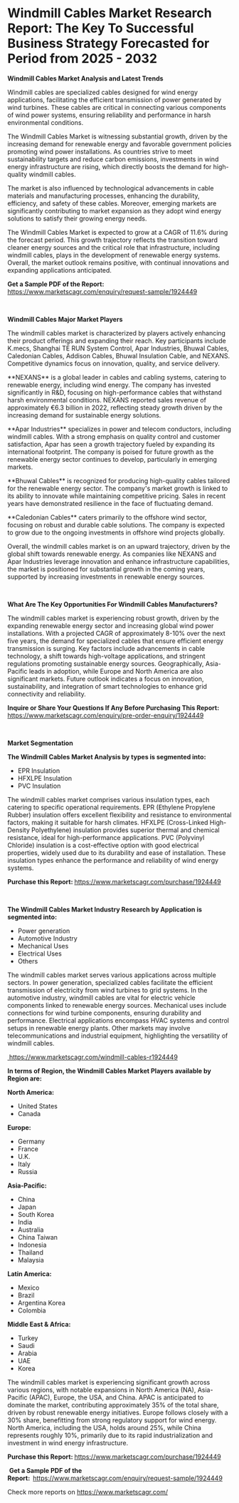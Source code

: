 <p><h1>Windmill Cables Market Research Report: The Key To Successful Business Strategy Forecasted for Period from 2025 - 2032</h1></p><p><strong>Windmill Cables Market Analysis and Latest Trends</strong></p>
<p><p>Windmill cables are specialized cables designed for wind energy applications, facilitating the efficient transmission of power generated by wind turbines. These cables are critical in connecting various components of wind power systems, ensuring reliability and performance in harsh environmental conditions.</p><p>The Windmill Cables Market is witnessing substantial growth, driven by the increasing demand for renewable energy and favorable government policies promoting wind power installations. As countries strive to meet sustainability targets and reduce carbon emissions, investments in wind energy infrastructure are rising, which directly boosts the demand for high-quality windmill cables.</p><p>The market is also influenced by technological advancements in cable materials and manufacturing processes, enhancing the durability, efficiency, and safety of these cables. Moreover, emerging markets are significantly contributing to market expansion as they adopt wind energy solutions to satisfy their growing energy needs.</p><p>The Windmill Cables Market is expected to grow at a CAGR of 11.6% during the forecast period. This growth trajectory reflects the transition toward cleaner energy sources and the critical role that infrastructure, including windmill cables, plays in the development of renewable energy systems. Overall, the market outlook remains positive, with continual innovations and expanding applications anticipated.</p></p>
<p><strong>Get a Sample PDF of the Report:&nbsp;</strong> <a href="https://www.marketscagr.com/enquiry/request-sample/1924449?utm_campaign=2014&utm_medium=2&utm_source=Github&utm_content=ia&utm_term=14012025&utm_id=windmill-cables">https://www.marketscagr.com/enquiry/request-sample/1924449</a></p>
<p>&nbsp;</p>
<p><strong>Windmill Cables Major Market Players</strong></p>
<p><p>The windmill cables market is characterized by players actively enhancing their product offerings and expanding their reach. Key participants include K.mecs, Shanghai TE RUN System Control, Apar Industries, Bhuwal Cables, Caledonian Cables, Addison Cables, Bhuwal Insulation Cable, and NEXANS. Competitive dynamics focus on innovation, quality, and service delivery.</p><p>**NEXANS** is a global leader in cables and cabling systems, catering to renewable energy, including wind energy. The company has invested significantly in R&D, focusing on high-performance cables that withstand harsh environmental conditions. NEXANS reported sales revenue of approximately €6.3 billion in 2022, reflecting steady growth driven by the increasing demand for sustainable energy solutions.</p><p>**Apar Industries** specializes in power and telecom conductors, including windmill cables. With a strong emphasis on quality control and customer satisfaction, Apar has seen a growth trajectory fueled by expanding its international footprint. The company is poised for future growth as the renewable energy sector continues to develop, particularly in emerging markets.</p><p>**Bhuwal Cables** is recognized for producing high-quality cables tailored for the renewable energy sector. The company's market growth is linked to its ability to innovate while maintaining competitive pricing. Sales in recent years have demonstrated resilience in the face of fluctuating demand.</p><p>**Caledonian Cables** caters primarily to the offshore wind sector, focusing on robust and durable cable solutions. The company is expected to grow due to the ongoing investments in offshore wind projects globally.</p><p>Overall, the windmill cables market is on an upward trajectory, driven by the global shift towards renewable energy. As companies like NEXANS and Apar Industries leverage innovation and enhance infrastructure capabilities, the market is positioned for substantial growth in the coming years, supported by increasing investments in renewable energy sources.</p></p>
<p>&nbsp;</p>
<p><strong>What Are The Key Opportunities For Windmill Cables Manufacturers?</strong></p>
<p><p>The windmill cables market is experiencing robust growth, driven by the expanding renewable energy sector and increasing global wind power installations. With a projected CAGR of approximately 8-10% over the next five years, the demand for specialized cables that ensure efficient energy transmission is surging. Key factors include advancements in cable technology, a shift towards high-voltage applications, and stringent regulations promoting sustainable energy sources. Geographically, Asia-Pacific leads in adoption, while Europe and North America are also significant markets. Future outlook indicates a focus on innovation, sustainability, and integration of smart technologies to enhance grid connectivity and reliability.</p></p>
<p><strong>Inquire or Share Your Questions If Any Before Purchasing This Report:</strong> <a href="https://www.marketscagr.com/enquiry/pre-order-enquiry/1924449?utm_campaign=2014&utm_medium=2&utm_source=Github&utm_content=ia&utm_term=14012025&utm_id=windmill-cables">https://www.marketscagr.com/enquiry/pre-order-enquiry/1924449</a></p>
<p>&nbsp;</p>
<p><strong>Market Segmentation</strong></p>
<p><strong>The Windmill Cables Market Analysis by types is segmented into:</strong></p>
<p><ul><li>EPR Insulation</li><li>HFXLPE Insulation</li><li>PVC Insulation</li></ul></p>
<p><p>The windmill cables market comprises various insulation types, each catering to specific operational requirements. EPR (Ethylene Propylene Rubber) insulation offers excellent flexibility and resistance to environmental factors, making it suitable for harsh climates. HFXLPE (Cross-Linked High-Density Polyethylene) insulation provides superior thermal and chemical resistance, ideal for high-performance applications. PVC (Polyvinyl Chloride) insulation is a cost-effective option with good electrical properties, widely used due to its durability and ease of installation. These insulation types enhance the performance and reliability of wind energy systems.</p></p>
<p><strong>Purchase this Report:&nbsp;</strong><a href="https://www.marketscagr.com/purchase/1924449?utm_campaign=2014&utm_medium=2&utm_source=Github&utm_content=ia&utm_term=14012025&utm_id=windmill-cables">https://www.marketscagr.com/purchase/1924449</a></p>
<p>&nbsp;</p>
<p><strong>The Windmill Cables Market Industry Research by Application is segmented into:</strong></p>
<p><ul><li>Power generation</li><li>Automotive Industry</li><li>Mechanical Uses</li><li>Electrical Uses</li><li>Others</li></ul></p>
<p><p>The windmill cables market serves various applications across multiple sectors. In power generation, specialized cables facilitate the efficient transmission of electricity from wind turbines to grid systems. In the automotive industry, windmill cables are vital for electric vehicle components linked to renewable energy sources. Mechanical uses include connections for wind turbine components, ensuring durability and performance. Electrical applications encompass HVAC systems and control setups in renewable energy plants. Other markets may involve telecommunications and industrial equipment, highlighting the versatility of windmill cables.</p></p>
<p><a href="https://www.marketscagr.com/windmill-cables-r1924449?utm_campaign=2014&utm_medium=2&utm_source=Github&utm_content=ia&utm_term=14012025&utm_id=windmill-cables">&nbsp;https://www.marketscagr.com/windmill-cables-r1924449</a></p>
<p><strong>In terms of Region, the Windmill Cables Market Players available by Region are:</strong></p>
<p>
    <p> <strong> North America: </strong>
        <ul>
            <li>United States</li>
            <li>Canada</li>
        </ul>
        </p> 
    <p> <strong> Europe: </strong>
        <ul>
            <li>Germany</li>
            <li>France</li>
            <li>U.K.</li>
            <li>Italy</li>
            <li>Russia</li>
        </ul>
        </p> 
    <p> <strong> Asia-Pacific: </strong>
        <ul>
            <li>China</li>
            <li>Japan</li>
            <li>South Korea</li>
            <li>India</li>
            <li>Australia</li>
            <li>China Taiwan</li>
            <li>Indonesia</li>
            <li>Thailand</li>
            <li>Malaysia</li>
        </ul>
        </p> 
    <p> <strong> Latin America: </strong>
        <ul>
            <li>Mexico</li>
            <li>Brazil</li>
            <li>Argentina Korea</li>
            <li>Colombia</li>
        </ul>
        </p> 
    <p> <strong> Middle East & Africa: </strong>
        <ul>
            <li>Turkey</li>
            <li>Saudi</li>
            <li>Arabia</li>
            <li>UAE</li>
            <li>Korea</li>
        </ul>
    </p>
    </p>
<p><p>The windmill cables market is experiencing significant growth across various regions, with notable expansions in North America (NA), Asia-Pacific (APAC), Europe, the USA, and China. APAC is anticipated to dominate the market, contributing approximately 35% of the total share, driven by robust renewable energy initiatives. Europe follows closely with a 30% share, benefitting from strong regulatory support for wind energy. North America, including the USA, holds around 25%, while China represents roughly 10%, primarily due to its rapid industrialization and investment in wind energy infrastructure.</p></p>
<p><strong>Purchase this Report: </strong><a href="https://www.marketscagr.com/purchase/1924449?utm_campaign=2014&utm_medium=2&utm_source=Github&utm_content=ia&utm_term=14012025&utm_id=windmill-cables">https://www.marketscagr.com/purchase/1924449</a></p>
<p>&nbsp;<strong>Get a Sample PDF of the Report:&nbsp;&nbsp;</strong><a href="https://www.marketscagr.com/enquiry/request-sample/1924449?utm_campaign=2014&utm_medium=2&utm_source=Github&utm_content=ia&utm_term=14012025&utm_id=windmill-cables">https://www.marketscagr.com/enquiry/request-sample/1924449</a></p>
<p><strong></strong></p>
<p>Check more reports on <a href="https://www.marketscagr.com/?utm_campaign=2014&utm_medium=2&utm_source=Github&utm_content=ia&utm_term=14012025&utm_id=windmill-cables">https://www.marketscagr.com/</a></p>